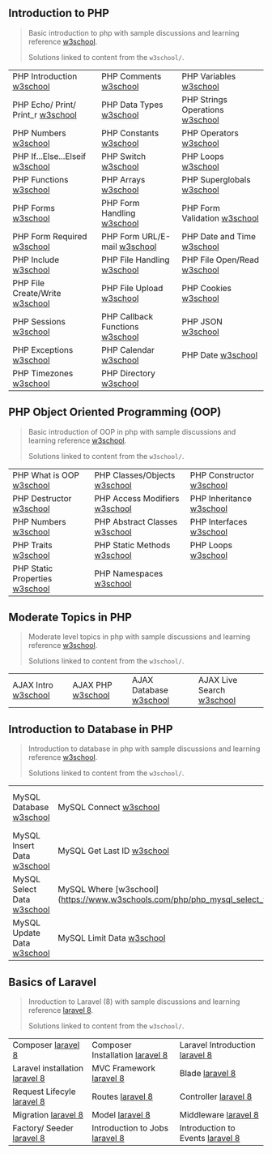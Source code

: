 ## Introduction to PHP

> Basic introduction to php with sample discussions and learning reference [w3school](https://www.w3schools.com/php/).
>
> Solutions linked to content from the `w3school/`.


||||
|---|---|---|
| PHP Introduction [w3school](https://www.w3schools.com/php/php_intro.asp) | PHP Comments [w3school](https://www.w3schools.com/php/php_comments.asp) | PHP Variables [w3school](https://www.w3schools.com/php/php_variables.asp) |
| PHP Echo/ Print/ Print_r [w3school](https://www.w3schools.com/php/php_echo_print.asp) | PHP Data Types [w3school](https://www.w3schools.com/php/php_datatypes.asp) | PHP Strings Operations [w3school](https://www.w3schools.com/php/php_string.asp) |
| PHP Numbers [w3school](https://www.w3schools.com/php/php_numbers.asp) | PHP Constants [w3school](https://www.w3schools.com/php/php_constants.asp) | PHP Operators [w3school](https://www.w3schools.com/php/php_operators.asp) |
| PHP If...Else...Elseif [w3school](https://www.w3schools.com/php/php_if_else.asp) | PHP Switch [w3school](https://www.w3schools.com/php/php_switch.asp) | PHP Loops [w3school](https://www.w3schools.com/php/php_looping.asp) |
| PHP Functions [w3school](https://www.w3schools.com/php/php_functions.asp) | PHP Arrays [w3school](https://www.w3schools.com/php/php_arrays.asp) | PHP Superglobals [w3school](https://www.w3schools.com/php/php_superglobals.asp) |
| PHP Forms [w3school](https://www.w3schools.com/php/php_forms.asp) | PHP Form Handling [w3school](https://www.w3schools.com/php/php_forms.asp) | PHP Form Validation [w3school](https://www.w3schools.com/php/php_form_validation.asp) |
| PHP Form Required [w3school](https://www.w3schools.com/php/php_form_required.asp) | PHP Form URL/E-mail [w3school](https://www.w3schools.com/php/php_form_required.asp) | PHP Date and Time [w3school](https://www.w3schools.com/php/php_date.asp) |
| PHP Include [w3school](https://www.w3schools.com/php/php_includes.asp) | PHP File Handling [w3school](https://www.w3schools.com/php/php_file.asp) | PHP File Open/Read [w3school](https://www.w3schools.com/php/php_file_open.asp) |
| PHP File Create/Write [w3school](https://www.w3schools.com/php/php_file_create.asp) | PHP File Upload [w3school](https://www.w3schools.com/php/php_file_upload.asp) | PHP Cookies [w3school](https://www.w3schools.com/php/php_cookies.asp) |
| PHP Sessions [w3school](https://www.w3schools.com/php/php_sessions.asp) | PHP Callback Functions [w3school](https://www.w3schools.com/php/php_callback_functions.asp) | PHP JSON [w3school](https://www.w3schools.com/php/php_json.asp) |
| PHP Exceptions [w3school](https://www.w3schools.com/php/php_exceptions.asp) | PHP Calendar [w3school](https://www.w3schools.com/php/php_ref_calendar.asp) | PHP Date [w3school](https://www.w3schools.com/php/php_ref_date.asp) |
| PHP Timezones [w3school](https://www.w3schools.com/php/php_ref_timezones.asp) | PHP Directory [w3school](https://www.w3schools.com/php/php_ref_directory.asp) ||




## PHP Object Oriented Programming (OOP)

> Basic introduction of OOP in php with sample discussions and learning reference [w3school](https://www.w3schools.com/php/).
>
> Solutions linked to content from the `w3school/`.

||||
|---|---|---|
| PHP What is OOP [w3school](https://www.w3schools.com/php/php_oop_what_is.asp) | PHP Classes/Objects [w3school](https://www.w3schools.com/php/php_oop_classes_objects.asp) | PHP Constructor [w3school](https://www.w3schools.com/php/php_oop_constructor.asp) |
| PHP Destructor [w3school](https://www.w3schools.com/php/php_oop_destructor.asp) | PHP Access Modifiers [w3school](https://www.w3schools.com/php/php_oop_access_modifiers.asp) | PHP Inheritance [w3school](https://www.w3schools.com/php/php_oop_inheritance.asp) |
| PHP Numbers [w3school](https://www.w3schools.com/php/php_numbers.asp) | PHP Abstract Classes [w3school](https://www.w3schools.com/php/php_oop_classes_abstract.asp) | PHP Interfaces [w3school](https://www.w3schools.com/php/php_oop_interfaces.asp) |
| PHP Traits [w3school](https://www.w3schools.com/php/php_oop_traits.asp) | PHP Static Methods [w3school](https://www.w3schools.com/php/php_oop_static_methods.asp) | PHP Loops [w3school](https://www.w3schools.com/php/php_looping.asp) |
| PHP Static Properties [w3school](https://www.w3schools.com/php/php_oop_static_properties.asp) | PHP Namespaces  [w3school](https://www.w3schools.com/php/php_namespaces.asp) ||






## Moderate Topics in PHP

> Moderate level topics in php with sample discussions and learning reference [w3school](https://www.w3schools.com/php/).
>
> Solutions linked to content from the `w3school/`.

|||||
|---|---|---|---|
| AJAX Intro [w3school](https://www.w3schools.com/php/php_ajax_intro.asp) | AJAX PHP [w3school](https://www.w3schools.com/php/php_ajax_php.asp) | AJAX Database [w3school](https://www.w3schools.com/php/php_ajax_database.asp) | AJAX Live Search [w3school](https://www.w3schools.com/php/php_ajax_livesearch.asp)




## Introduction to Database in PHP

> Introduction to database in php with sample discussions and learning reference [w3school](https://www.w3schools.com/php/).
>
> Solutions linked to content from the `w3school/`.

|||||
|---|---|---|---|
| MySQL Database [w3school](https://www.w3schools.com/php/php_mysql_intro.asp) | MySQL Connect [w3school](https://www.w3schools.com/php/php_mysql_connect.asp) | MySQL Create DB [w3school](https://www.w3schools.com/php/php_mysql_create.asp) | MySQL Create Table [w3school](https://www.w3schools.com/php/php_mysql_create_table.asp)
| MySQL Insert Data [w3school](https://www.w3schools.com/php/php_mysql_insert.asp) | MySQL Get Last ID [w3school](https://www.w3schools.com/php/php_mysql_insert_lastid.asp) | MySQL Insert Multiple [w3school](https://www.w3schools.com/php/php_mysql_insert_multiple.asp) | MySQL Prepared [w3school](https://www.w3schools.com/php/php_mysql_prepared_statements.asp)
| MySQL Select Data [w3school](V) | MySQL Where [w3school](https://www.w3schools.com/php/php_mysql_select_where.asp | MySQL Order By [w3school](https://www.w3schools.com/php/php_mysql_select_orderby.asp) | MySQL Delete Data [w3school](https://www.w3schools.com/php/php_mysql_delete.asp)
| MySQL Update Data [w3school](https://www.w3schools.com/php/php_mysql_update.asp) | MySQL Limit Data  [w3school](https://www.w3schools.com/php/php_mysql_select_limit.asp) |



## Basics of Laravel

> Inroduction to Laravel (8) with sample discussions and learning reference [laravel 8](https://laravel.com/docs/8.x).
>
> Solutions linked to content from the `w3school/`.

||||
|---|---|---|
| Composer [laravel 8](https://getcomposer.org/doc/00-intro.md) | Composer Installation [laravel 8](https://getcomposer.org/download/) | Laravel Introduction [laravel 8](https://laravel.com/docs/8.x) | Laravel Directory Structure [laravel 8](https://laravel.com/docs/8.x/structure) |
| Laravel installation [laravel 8](https://laravel.com/docs/8.x/installation) | MVC Framework [laravel 8](https://blog.pusher.com/laravel-mvc-use/#:~:text=MVC%20is%20a%20software%20architecture%E2%80%A6that%20separates%20domain%2Fapplication%2F,and%20data%20of%20the%20application.) | Blade [laravel 8](https://laravel.com/docs/8.x/blade#main-content) | Views [laravel 8](https://laravel.com/docs/8.x/views#main-content) |
| Request Lifecyle [laravel 8](https://laravel.com/docs/8.x/lifecycle#main-content) | Routes [laravel 8](https://laravel.com/docs/8.x/routing#basic-routing) | Controller [laravel 8](https://laravel.com/docs/8.x/controllers#main-content) | Facades [laravel 8](https://laravel.com/docs/8.x/facades#main-content) |
| Migration [laravel 8](https://laravel.com/docs/8.x/migrations#main-content) | Model [laravel 8](https://laravel.com/docs/8.x/eloquent#generating-model-classes) | Middleware [laravel 8](https://laravel.com/docs/8.x/middleware#main-content) | App Service Provider [laravel 8](https://laravel.com/docs/8.x/lifecycle#service-providers) |
| Factory/ Seeder [laravel 8](https://laravel.com/docs/8.x/seeding#using-model-factories) | Introduction to Jobs [laravel 8](https://laravel.com/docs/8.x/queues#creating-jobs) |Introduction to Events [laravel 8](https://laravel.com/docs/8.x/events#main-content)|
